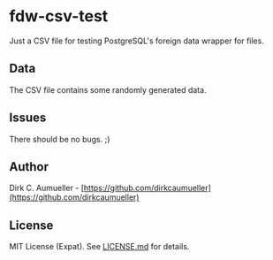 # fdw-csv-test
Just a CSV file for testing PostgreSQL's foreign data wrapper for files.

Data
----
The CSV file contains some randomly generated data.

Issues
------
There should be no bugs. ;)

Author
------
Dirk C. Aumueller - [https://github.com/dirkcaumueller](https://github.com/dirkcaumueller)

License
-------
MIT License (Expat). See [LICENSE.md](LICENSE.md) for details.

